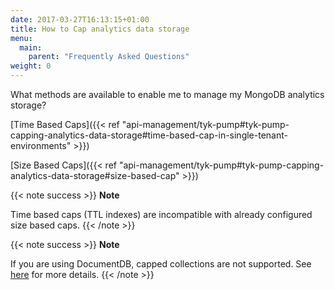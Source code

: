 ```yaml
---
date: 2017-03-27T16:13:15+01:00
title: How to Cap analytics data storage
menu:
  main:
    parent: "Frequently Asked Questions"
weight: 0 
---
```




What methods are available to enable me to manage my MongoDB analytics storage?

[Time Based Caps]({{< ref "api-management/tyk-pump#tyk-pump-capping-analytics-data-storage#time-based-cap-in-single-tenant-environments" >}})

[Size Based Caps]({{< ref "api-management/tyk-pump#tyk-pump-capping-analytics-data-storage#size-based-cap" >}})

{{< note success >}}
**Note**  

Time based caps (TTL indexes) are incompatible with already configured size based caps.
{{< /note >}}

{{< note success >}}
**Note**  

If you are using DocumentDB, capped collections are not supported. See [here](https://docs.aws.amazon.com/documentdb/latest/developerguide/mongo-apis.html) for more details.
{{< /note >}}
